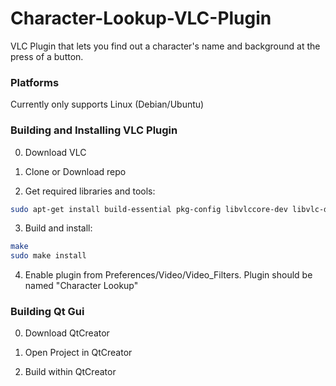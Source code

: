 # Character-Lookup-VLC-Plugin

VLC Plugin that lets you find out a character's name and background at the press of a button.

### Platforms

Currently only supports Linux (Debian/Ubuntu)

### Building and Installing VLC Plugin

0. Download VLC

1. Clone or Download repo

2. Get required libraries and tools:
```bash
sudo apt-get install build-essential pkg-config libvlccore-dev libvlc-dev
```

3. Build and install:
```bash
make
sudo make install
```
4. Enable plugin from Preferences/Video/Video_Filters. Plugin should be named "Character Lookup"

### Building Qt Gui

0. Download QtCreator

1. Open Project in QtCreator

2. Build within QtCreator